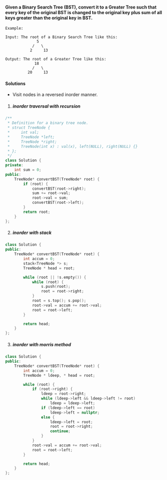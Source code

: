 #### Given a Binary Search Tree (BST), convert it to a Greater Tree such that every key of the original BST is changed to the original key plus sum of all keys greater than the original key in BST.

```
Example:

Input: The root of a Binary Search Tree like this:
              5
            /   \
           2     13

Output: The root of a Greater Tree like this:
             18
            /   \
          20     13
```

#### Solutions

- Visit nodes in a reversed inorder manner.

1. ##### inorder traversal with recursion

```c++
/**
 * Definition for a binary tree node.
 * struct TreeNode {
 *     int val;
 *     TreeNode *left;
 *     TreeNode *right;
 *     TreeNode(int x) : val(x), left(NULL), right(NULL) {}
 * };
 */
class Solution {
private:
    int sum = 0;
public:
    TreeNode* convertBST(TreeNode* root) {
        if (root) {
            convertBST(root->right);
            sum += root->val;
            root->val = sum;
            convertBST(root->left);
        }
        return root;
    }
};
```


2. ##### inorder with stack

```c++
class Solution {
public:
    TreeNode* convertBST(TreeNode* root) {
        int accum = 0;
        stack<TreeNode *> s;
        TreeNode * head = root;

        while (root || !s.empty()) {
            while (root) {
                s.push(root);
                root = root->right;
            }
            root = s.top(); s.pop();
            root->val = accum += root->val;
            root = root->left;
        }

        return head;
    }
};
```


3. ##### inorder with morris method

```c++
class Solution {
public:
    TreeNode* convertBST(TreeNode* root) {
        int accum = 0;
        TreeNode * ldeep, * head = root;

        while (root) {
            if (root->right) {
                ldeep = root->right;
                while (ldeep->left && ldeep->left != root)
                    ldeep = ldeep->left;
                if (ldeep->left == root)
                    ldeep->left = nullptr;
                else {
                    ldeep->left = root;
                    root = root->right;
                    continue;
                }
            }
            root->val = accum += root->val;
            root = root->left;
        }

        return head;
    }
};
```